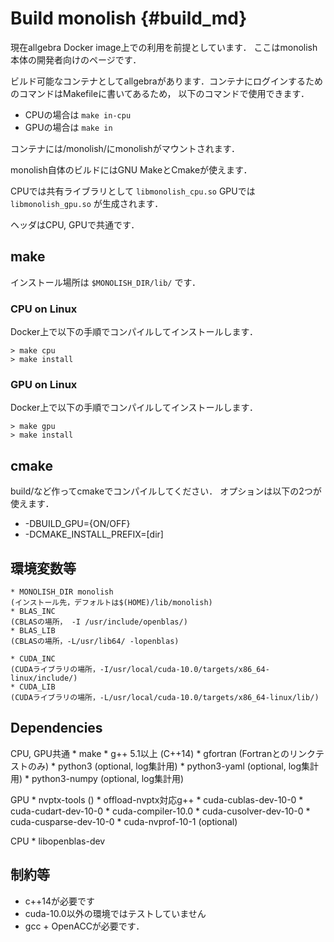 # Build monolish {#build_md}

現在allgebra Docker image上での利用を前提としています．
ここはmonolish本体の開発者向けのページです．

ビルド可能なコンテナとしてallgebraがあります．コンテナにログインするためのコマンドはMakefileに書いてあるため，
以下のコマンドで使用できます．

* CPUの場合は `make in-cpu` 
* GPUの場合は `make in` 

コンテナには/monolish/にmonolishがマウントされます．

monolish自体のビルドにはGNU MakeとCmakeが使えます．

CPUでは共有ライブラリとして `libmonolish_cpu.so` 
GPUでは `libmonolish_gpu.so` が生成されます．

ヘッダはCPU, GPUで共通です．

## make

インストール場所は `$MONOLISH_DIR/lib/` です．

### CPU on Linux
Docker上で以下の手順でコンパイルしてインストールします．

```
> make cpu
> make install
```


### GPU on Linux
Docker上で以下の手順でコンパイルしてインストールします．

```
> make gpu
> make install
```

## cmake
build/など作ってcmakeでコンパイルしてください．
オプションは以下の2つが使えます．

- -DBUILD\_GPU={ON/OFF}
- -DCMAKE\_INSTALL\_PREFIX=[dir]

## 環境変数等
	* MONOLISH_DIR monolish 
	(インストール先，デフォルトは$(HOME)/lib/monolish)
	* BLAS_INC
   	(CBLASの場所， -I /usr/include/openblas/)
	* BLAS_LIB
	(CBLASの場所，-L/usr/lib64/ -lopenblas)

	* CUDA_INC
	(CUDAライブラリの場所，-I/usr/local/cuda-10.0/targets/x86_64-linux/include/)
	* CUDA_LIB
	(CUDAライブラリの場所，-L/usr/local/cuda-10.0/targets/x86_64-linux/lib/)

## Dependencies
CPU, GPU共通
		* make 
	   	* g++ 5.1以上 (C++14)
	   	* gfortran (Fortranとのリンクテストのみ)
		* python3 (optional, log集計用)
		* python3-yaml (optional, log集計用)
		* python3-numpy (optional, log集計用)

GPU
		* nvptx-tools ()
		* offload-nvptx対応g++
		* cuda-cublas-dev-10-0
		* cuda-cudart-dev-10-0
		* cuda-compiler-10.0
		* cuda-cusolver-dev-10-0
		* cuda-cusparse-dev-10-0 
		* cuda-nvprof-10-1 (optional)

CPU
		* libopenblas-dev

## 制約等
* c++14が必要です
* cuda-10.0以外の環境ではテストしていません
* gcc + OpenACCが必要です．
